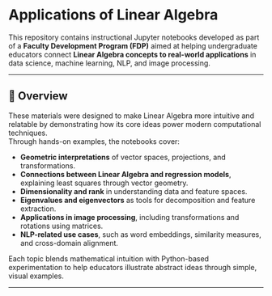 # Applications of Linear Algebra

This repository contains instructional Jupyter notebooks developed as part of a **Faculty Development Program (FDP)** aimed at helping undergraduate educators connect **Linear Algebra concepts to real-world applications** in data science, machine learning, NLP, and image processing.

---

## 🌱 Overview

These materials were designed to make Linear Algebra more intuitive and relatable by demonstrating how its core ideas power modern computational techniques.  
Through hands-on examples, the notebooks cover:

- **Geometric interpretations** of vector spaces, projections, and transformations.  
- **Connections between Linear Algebra and regression models**, explaining least squares through vector geometry.  
- **Dimensionality and rank** in understanding data and feature spaces.  
- **Eigenvalues and eigenvectors** as tools for decomposition and feature extraction.  
- **Applications in image processing**, including transformations and rotations using matrices.  
- **NLP-related use cases**, such as word embeddings, similarity measures, and cross-domain alignment.  

Each topic blends mathematical intuition with Python-based experimentation to help educators illustrate abstract ideas through simple, visual examples.

---

